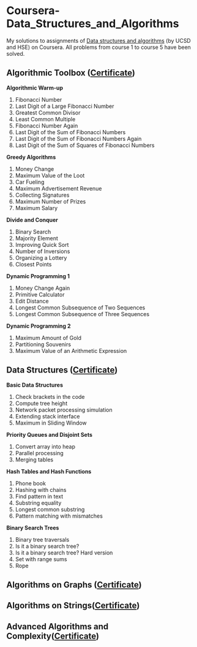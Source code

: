 # Coursera-Data_Structures_and_Algorithms
My solutions to assignments of [Data structures and algorithms](https://www.coursera.org/specializations/data-structures-algorithms) (by UCSD and HSE) on Coursera. 
All problems from course 1 to course 5 have been solved.

Algorithmic Toolbox ([Certificate](https://www.coursera.org/account/accomplishments/certificate/P7UWAE5Z4NAJ?utm_medium=certificate&utm_source=link&utm_campaign=copybutton_certificate))
-

**Algorithmic Warm-up**
  1. Fibonacci Number
  2. Last Digit of a Large Fibonacci Number
  3. Greatest Common Divisor
  4. Least Common Multiple
  5. Fibonacci Number Again
  6. Last Digit of the Sum of Fibonacci Numbers
  7. Last Digit of the Sum of Fibonacci Numbers Again
  8. Last Digit of the Sum of Squares of Fibonacci Numbers

**Greedy Algorithms**
  1. Money Change
  2. Maximum Value of the Loot
  3. Car Fueling
  4. Maximum Advertisement Revenue
  5. Collecting Signatures
  6. Maximum Number of Prizes
  7. Maximum Salary

**Divide and Conquer**
  1. Binary Search
  1. Majority Element
  3. Improving Quick Sort
  4. Number of Inversions
  5. Organizing a Lottery
  6. Closest Points

**Dynamic Programming 1**
  1. Money Change Again
  2. Primitive Calculator
  3. Edit Distance
  4. Longest Common Subsequence of Two Sequences
  5. Longest Common Subsequence of Three Sequences

**Dynamic Programming 2**
  1. Maximum Amount of Gold
  2. Partitioning Souvenirs
  3. Maximum Value of an Arithmetic Expression

Data Structures ([Certificate](https://www.coursera.org/account/accomplishments/verify/SNXB3ZMZXNTD))
-

**Basic Data Structures**
1. Check brackets in the code
2. Compute tree height
3. Network packet processing simulation
4. Extending stack interface
5. Maximum in Sliding Window

**Priority Queues and Disjoint Sets**
1. Convert array into heap
2. Parallel processing
3. Merging tables

**Hash Tables and Hash Functions**
1. Phone book
2. Hashing with chains
3. Find pattern in text
4. Substring equality
5. Longest common substring
6. Pattern matching with mismatches

**Binary Search Trees**
1. Binary tree traversals
2. Is it a binary search tree?
3. Is it a binary search tree? Hard version
4. Set with range sums
5. Rope

Algorithms on Graphs ([Certificate](https://www.coursera.org/account/accomplishments/verify/P7UWAE5Z4NAJ))
-


Algorithms on Strings([Certificate](https://www.coursera.org/account/accomplishments/verify/PW9Y4GH4SPTX))
-

Advanced Algorithms and Complexity([Certificate](https://www.coursera.org/account/accomplishments/verify/A78PQPN5KJAB))
-

